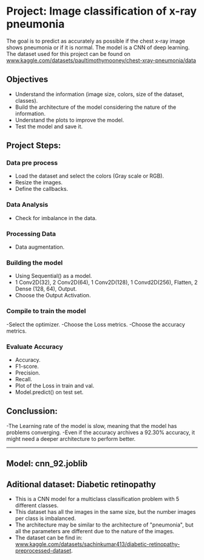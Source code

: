 # Project: Image classification of x-ray pneumonia
 
The goal is to predict as accurately as possible if the chest x-ray image shows pneumonia or if it is normal.
The model is a CNN of deep learning.
The dataset used for this project can be found on www.kaggle.com/datasets/paultimothymooney/chest-xray-pneumonia/data

## Objectives
  - Understand the information (image size, colors, size of the dataset, classes).
  - Build the architecture of the model considering the nature of the information.
  - Understand the plots to improve the model.
  - Test the model and save it.

## Project Steps:

### Data pre process
  - Load the dataset and select the colors (Gray scale or RGB).
  - Resize the images.
  - Define the callbacks.
  
### Data Analysis
  - Check for imbalance in the data.
    
### Processing Data
  - Data augmentation.
  
### Building the model
  - Using Sequential() as a model.
  - 1 Conv2D(32), 2 Conv2D(64), 1 Conv2D(128), 1 Convd2D(256), Flatten, 2 Dense (128, 64), Output.
  - Choose the Output Activation.
  
### Compile to train the model
  -Select the optimizer.
  -Choose the Loss metrics.
  -Choose the accuracy metrics.
  
### Evaluate Accuracy
  - Accuracy.
  - F1-score.
  - Precision.
  - Recall.
  - Plot of the Loss in train and val.
  - Model.predict() on test set.
  
## Conclussion:

  -The Learning rate of the model is slow, meaning that the model has problems converging.
  -Even if the accuracy archives a 92.30% accuracy, it might need a deeper architecture to perform better.

   --------------------------------
   Model: cnn_92.joblib
   --------------------------------

   ## Aditional dataset: Diabetic retinopathy
  - This is a CNN model for a multiclass classification problem with 5 different classes.
  - This dataset has all the images in the same size, but the number images per class is imbalanced.
  - The architecture may be similar to the architecture of "pneumonia", but all the parameters are different due to the nature of the images.
  - The dataset can be find in: www.kaggle.com/datasets/sachinkumar413/diabetic-retinopathy-preprocessed-dataset.
